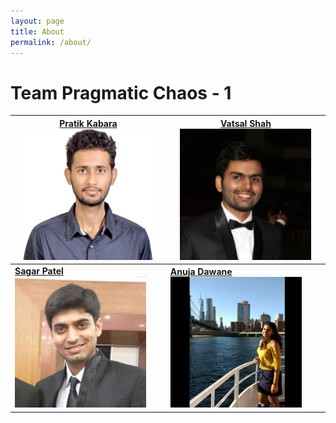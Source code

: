 ```yaml
---
layout: page
title: About
permalink: /about/
---
```


# Team Pragmatic Chaos - 1

| [Pratik Kabara](https://www.linkedin.com/in/pratik-kabra-2a504b58/) <img src="https://raw.githubusercontent.com/team-pragmatic-chaos/team-pragmatic-chaos.github.io/master/img/about/kabra.jpg" width="210"> | [Vatsal Shah](https://www.linkedin.com/in/vatsalshh) <img src="https://raw.githubusercontent.com/team-pragmatic-chaos/team-pragmatic-chaos.github.io/master/img/about/vatsal.jpg" width="210"> |
| ------------- | ------------- |
| [__Sagar Patel__](https://www.linkedin.com/in/sagarpatel31/) <img src="https://raw.githubusercontent.com/team-pragmatic-chaos/team-pragmatic-chaos.github.io/master/img/about/sagar.jpg" width="210"> | [__Anuja Dawane__](https://www.linkedin.com/in/anuja-dawane-5a6496ab/) <img src="https://raw.githubusercontent.com/team-pragmatic-chaos/team-pragmatic-chaos.github.io/master/img/about/anuja.jpg" width="210" > |
